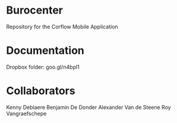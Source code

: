 # Burocenter
Repository for the Corflow Mobile Application
# Documentation
  Dropbox folder: goo.gl/n4bpI1

# Collaborators
  Kenny Deblaere
  Benjamin De Donder
  Alexander Van de Steene
  Roy Vangraefschepe
